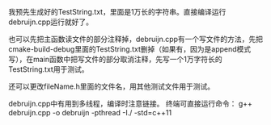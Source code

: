 我预先生成好的TestString.txt，里面是1万长的字符串。直接编译运行debruijn.cpp运行就好了。

也可以先把主函数读文件的部分注释掉，debruijn.cpp有一个写文件的方法，先把cmake-build-debug里面的TestString.txt删掉（如果有，因为是append模式写），在main函数中把写文件的部分取消注释，先写一个1万字符长的TestString.txt用于测试。

还可以更改fileName.h里面的文件名，用其他测试文件用于测试。

debruijn.cpp中有用到多线程，编译时注意链接。
终端可直接运行命令： g++ debruijn.cpp -o debruijn -pthread -I./ -std=c++11